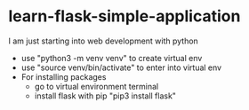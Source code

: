 # learn-flask-simple-application

I am just starting into web development with python

- use "python3 -m venv venv" to create virtual env
- use "source venv/bin/activate" to enter into virtual env
- For installing packages
  - go to virtual environment terminal
  - install flask with pip "pip3 install flask"
